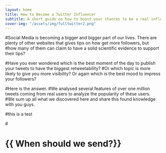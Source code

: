 ```yaml
---
layout: home
title: How to Become a Twitter Influencer
subtitle: A short guide on how to boost your chances to be a real influencer on Twitter.
cover-img: "/assets/img/fulltwitter2.png"
---
```

#Social Media is becoming a bigger and bigger part of our lives. There are plenty of other websites that gives tips on how get more followers, but 
#how many of them can claim to have a solid scientific evidence to support their tips? 

#Have you ever wondered which is the best moment of the day to publish your tweets to have the biggest retweetability? 
#Or which topic is more likely to give you more visibility? Or again which is the best mood to impress your followers?

#Here is the answer.
#We analysed several features of over one million tweets coming from real users to analyze the popularity of these users. 
#We sum up all what we discovered here and share this found knowledge with you guys.

#this is a test



#<h1>{{ When should we send?}}</h1>

